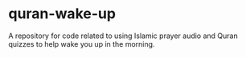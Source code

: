 # quran-wake-up
A repository for code related to using Islamic prayer audio and Quran quizzes to help wake you up in the morning.
